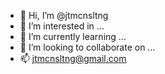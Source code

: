- 👋 Hi, I’m @jtmcnsltng
- 👀 I’m interested in ...
- 🌱 I’m currently learning ...
- 💞️ I’m looking to collaborate on ...
- 📫 jtmcnsltng@gmail.com

<!---
jtmcnsltng/jtmcnsltng is a ✨ special ✨ repository because its `README.md` (this file) appears on your GitHub profile.
You can click the Preview link to take a look at your changes.
--->
